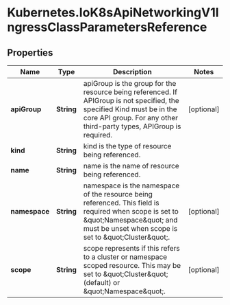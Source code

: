 # Kubernetes.IoK8sApiNetworkingV1IngressClassParametersReference

## Properties

Name | Type | Description | Notes
------------ | ------------- | ------------- | -------------
**apiGroup** | **String** | apiGroup is the group for the resource being referenced. If APIGroup is not specified, the specified Kind must be in the core API group. For any other third-party types, APIGroup is required. | [optional] 
**kind** | **String** | kind is the type of resource being referenced. | 
**name** | **String** | name is the name of resource being referenced. | 
**namespace** | **String** | namespace is the namespace of the resource being referenced. This field is required when scope is set to \&quot;Namespace\&quot; and must be unset when scope is set to \&quot;Cluster\&quot;. | [optional] 
**scope** | **String** | scope represents if this refers to a cluster or namespace scoped resource. This may be set to \&quot;Cluster\&quot; (default) or \&quot;Namespace\&quot;. | [optional] 


